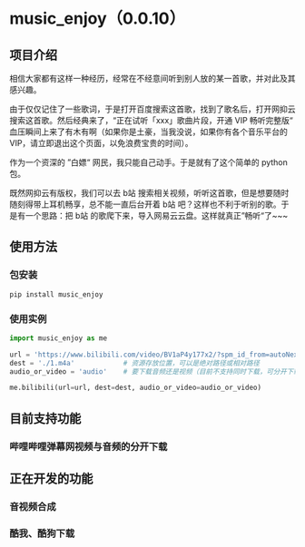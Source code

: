 # music_enjoy（0.0.10）



## 项目介绍

相信大家都有这样一种经历，经常在不经意间听到别人放的某一首歌，并对此及其感兴趣。

由于仅仅记住了一些歌词，于是打开百度搜索这首歌，找到了歌名后，打开网抑云搜索这首歌。然后经典来了，“正在试听「xxx」歌曲片段，开通 VIP 畅听完整版“ 血压瞬间上来了有木有啊（如果你是土豪，当我没说，如果你有各个音乐平台的VIP，请立即退出这个页面，以免浪费宝贵的时间）。

作为一个资深的 ”白嫖“ 网民，我只能自己动手。于是就有了这个简单的 python 包。

既然网抑云有版权，我们可以去 b站 搜索相关视频，听听这首歌，但是想要随时随刻得带上耳机畅享，总不能一直后台开着 b站 吧？这样也不利于听别的歌。于是有一个思路：把 b站 的歌爬下来，导入网易云云盘。这样就真正”畅听“了~~~



## 使用方法

### 包安装

```shell
pip install music_enjoy
```



### 使用实例

```python
import music_enjoy as me

url = 'https://www.bilibili.com/video/BV1aP4y177x2/?spm_id_from=autoNext' # 你的视频网址
dest = './1.m4a' 			# 资源存放位置，可以是绝对路径或相对路径
audio_or_video = 'audio' 	# 要下载音频还是视频（目前不支持同时下载，可分开下载后合成，一键下载功能目前正在开发当中）

me.bilibili(url=url, dest=dest, audio_or_video=audio_or_video)
```





## 目前支持功能

### 哔哩哔哩弹幕网视频与音频的分开下载



## 正在开发的功能

### 音视频合成

### 酷我、酷狗下载





### 

### 


